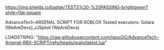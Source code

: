 
https://img.shields.io/badge/TESTS%20-%20PASSING-brightgreen?style=flat-square

AdvanceTech-ARSENAL SCRIPT FOR ROBLOX
Tested executors: Solara (WeAreDevs),JJSploit (WeAreDevs)

LOADSTRING: "https://raw.githubusercontent.com/IgooGG/AdvanceTech-Arsenal-RBX-SCRIPT/refs/heads/main/latest.lua"
